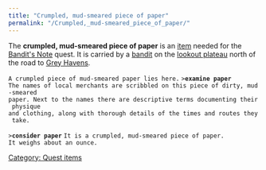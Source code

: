 ```yaml
---
title: "Crumpled, mud-smeared piece of paper"
permalink: "/Crumpled,_mud-smeared_piece_of_paper/"
---
```


The **crumpled, mud-smeared piece of paper** is an
[item](item "wikilink") needed for the [Bandit's
Note](Quest#Bandit.27s_Note "wikilink") quest. It is carried by a
[bandit](bandit "wikilink") on the [lookout
plateau](watchtower "wikilink") north of the road to [Grey
Havens](Grey_Havens "wikilink").

`A crumpled piece of mud-smeared paper lies here.`
`>`**`examine paper`**
`The names of local merchants are scribbled on this piece of dirty, mud-smeared`
`paper. Next to the names there are descriptive terms documenting their physique`
`and clothing, along with thorough details of the times and routes they take.`

`>`**`consider paper`**
`It is a crumpled, mud-smeared piece of paper.`
`It weighs about an ounce.`

[Category: Quest items](Category:_Quest_items "wikilink")